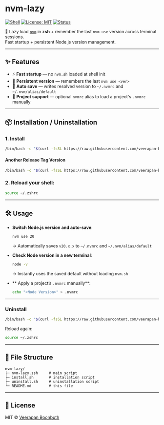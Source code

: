 # nvm-lazy

[![Shell](https://img.shields.io/badge/shell-zsh-green.svg)](https://www.zsh.org/)
[![License: MIT](https://img.shields.io/badge/license-MIT-blue.svg)](LICENSE)
[![Status](https://img.shields.io/badge/status-stable-success.svg)]()

🚀 Lazy load [`nvm`](https://github.com/nvm-sh/nvm) in **zsh** + remember the last `nvm use` version across terminal sessions.  
Fast startup + persistent Node.js version management.

---

## ✨ Features

- ⚡ **Fast startup** — no `nvm.sh` loaded at shell init  
- 💾 **Persistent version** — remembers the last `nvm use <ver>`  
- 🔄 **Auto save** — writes resolved version to `~/.nvmrc` and `~/.nvm/alias/default`  
- 📂 **Project support** — optional `nvmrc` alias to load a project's `.nvmrc` manually  

---

## 📦 Installation / Uninstallation

### 1. Install
```bash
/bin/bash -c "$(curl -fsSL https://raw.githubusercontent.com/veerapan-boo/nvm-lazy/latest/install.sh)"
```

#### Another Release Tag Version
```bash
/bin/bash -c "$(curl -fsSL https://raw.githubusercontent.com/veerapan-boo/nvm-lazy/v1.0.0/install.sh)"
```


### 2. Reload your shell:
```bash
source ~/.zshrc
```
---

## 🛠 Usage

- **Switch Node.js version and auto-save**:
  ```bash
  nvm use 20
  ```
  → Automatically saves `v20.x.x` to `~/.nvmrc` and `~/.nvm/alias/default`

- **Check Node version in a new terminal**:
  ```bash
  node -v
  ```
  → Instantly uses the saved default without loading `nvm.sh`

- ** Apply a project’s `.nvmrc` manually**:
  ```bash
  echo "<Node Version>" > .nvmrc
  ```

---
### Uninstall
```bash
/bin/bash -c "$(curl -fsSL https://raw.githubusercontent.com/veerapan-boo/nvm-lazy/main/uninstall.sh)"
```

Reload again:
```bash
source ~/.zshrc
```

---

## 📂 File Structure

```
nvm-lazy/
├─ nvm-lazy.zsh     # main script
├─ install.sh       # installation script
├─ uninstall.sh     # uninstallation script
└─ README.md        # this file
```

---

## 📄 License

MIT © [Veerapan Boonbuth](https://github.com/veerapan-boo)

